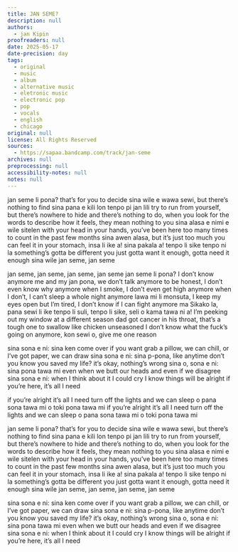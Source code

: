 ```yaml
---
title: JAN SEME?
description: null
authors:
  - jan Kipin
proofreaders: null
date: 2025-05-17
date-precision: day
tags:
  - original
  - music
  - album
  - alternative music
  - eletronic music
  - electronic pop
  - pop
  - vocals
  - english
  - chicago
original: null
license: All Rights Reserved
sources:
  - https://sapaa.bandcamp.com/track/jan-seme
archives: null
preprocessing: null
accessibility-notes: null
notes: null
---
```


jan seme li pona? that’s for you to decide
sina wile e wawa sewi, but there’s nothing to find
sina pana e kili lon tenpo pi jan lili
try to run from yourself, but there’s nowhere to hide
and there’s nothing to do, when you look for the words
to describe how it feels, they mean nothing to you
sina alasa e nimi e wile sitelen
with your head in your hands, you’ve been here
too many times to count in the past few months
sina awen alasa, but it’s just too much
you can feel it in your stomach, insa li ike a!
sina pakala a! tenpo li sike
tenpo ni la something’s gotta be different
you just gotta want it enough, gotta need it enough
sina wile jan seme, jan seme

jan seme, jan seme, jan seme, jan seme
jan seme li pona? I don’t know anymore
me and my jan pona, we don’t talk anymore
to be honest, I don’t even know why anymore
when I smoke, I don’t even get high anymore
when I don’t, I can’t sleep a whole night anymore
lawa mi li monsuta, I keep my eyes open
but I’m tired, I don’t know if I can fight anymore
ma Sikako la, pana sewi li ike
tenpo li suli, tenpo li sike, seli o kama tawa ni a!
I’m peeking out my window at a different season
dad got cancer in his throat, that’s a tough one to swallow like chicken unseasoned
I don’t know what the fuck’s going on anymore, kon sewi o, give me one reason

sina sona e ni: sina ken come over if you want
grab a pillow, we can chill, or I’ve got paper, we can draw
sina sona e ni: sina p-pona, like anytime
don’t you know you saved my life? it’s okay, nothing’s wrong
sina o, sona e ni: sina pona tawa mi
even when we butt our heads and even if we disagree
sina sona e ni: when I think about it I could cry
I know things will be alright if you’re here, it’s all I need

if you’re alright it’s all I need
turn off the lights and we can sleep
o pana sona tawa mi
o toki pona tawa mi
if you’re alright it’s all I need
turn off the lights and we can sleep
o pana sona tawa mi
o toki pona tawa mi

jan seme li pona? that’s for you to decide
sina wile e wawa sewi, but there’s nothing to find
sina pana e kili lon tenpo pi jan lili
try to run from yourself, but there’s nowhere to hide
and there’s nothing to do, when you look for the words
to describe how it feels, they mean nothing to you
sina alasa e nimi e wile sitelen
with your head in your hands, you’ve been here
too many times to count in the past few months
sina awen alasa, but it’s just too much
you can feel it in your stomach, insa li ike a!
sina pakala a! tenpo li sike
tenpo ni la something’s gotta be different
you just gotta want it enough, gotta need it enough
sina wile jan seme, jan seme, jan seme, jan seme

sina sona e ni: sina ken come over if you want
grab a pillow, we can chill, or I’ve got paper, we can draw
sina sona e ni: sina p-pona, like anytime
don’t you know you saved my life? it’s okay, nothing’s wrong
sina o, sona e ni: sina pona tawa mi
even when we butt our heads and even if we disagree
sina sona e ni: when I think about it I could cry
I know things will be alright if you’re here, it’s all I need
